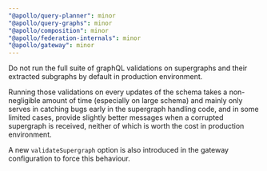 ```yaml
---
"@apollo/query-planner": minor
"@apollo/query-graphs": minor
"@apollo/composition": minor
"@apollo/federation-internals": minor
"@apollo/gateway": minor
---
```


Do not run the full suite of graphQL validations on supergraphs and their extracted subgraphs by default in production environment.

Running those validations on every updates of the schema takes a non-negligible amount of time (especially on large
schema) and mainly only serves in catching bugs early in the supergraph handling code, and in some limited cases,
provide slightly better messages when a corrupted supergraph is received, neither of which is worth the cost in
production environment.

A new `validateSupergraph` option is also introduced in the gateway configuration to force this behaviour.
  